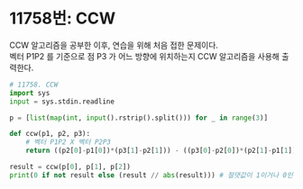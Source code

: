 # 11758번: CCW

CCW 알고리즘을 공부한 이후, 연습을 위해 처음 접한 문제이다.  
벡터 P1P2 를 기준으로 점 P3 가 어느 방향에 위치하는지 CCW 알고리즘을 사용해 출력한다.

```py
# 11758. CCW
import sys
input = sys.stdin.readline

p = [list(map(int, input().rstrip().split())) for _ in range(3)]

def ccw(p1, p2, p3):
    # 벡터 P1P2 X 벡터 P2P3
    return ((p2[0]-p1[0])*(p3[1]-p2[1])) - ((p3[0]-p2[0])*(p2[1]-p1[1]))

result = ccw(p[0], p[1], p[2])
print(0 if not result else (result // abs(result))) # 절댓값이 1이거나 0인 결과로 만들어서 출력
```
